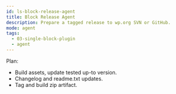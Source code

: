 ```yaml
---
id: ls-block-release-agent
title: Block Release Agent
description: Prepare a tagged release to wp.org SVN or GitHub.
mode: agent
tags:
  - 03-single-block-plugin
  - agent
---
```


Plan:
- Build assets, update tested up-to version.
- Changelog and readme.txt updates.
- Tag and build zip artifact.
